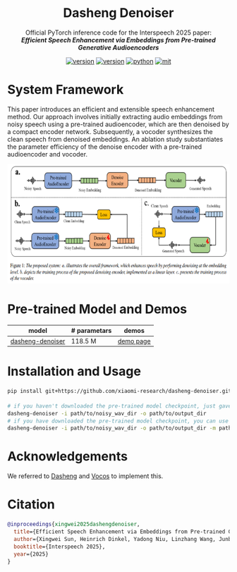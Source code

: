 <div align="center">
    <h1>
    Dasheng Denoiser
    </h1>
    <p>
    Official PyTorch inference code for the Interspeech 2025 paper: <br>
    <b><em>Efficient Speech Enhancement via Embeddings from Pre-trained Generative Audioencoders</em></b>
    </p>
    <a href="https://arxiv.org/abs/2506.11514"><img src="https://img.shields.io/badge/arxiv-2506.11514-red" alt="version"></a>
    <a href="https://www.python.org"><img src="https://img.shields.io/badge/Python-3.10+-orange" alt="version"></a>
    <a href="https://pytorch.org"><img src="https://img.shields.io/badge/PyTorch-2.0+-brightgreen" alt="python"></a>
    <a href="https://www.apache.org/licenses/LICENSE-2.0"><img src="https://img.shields.io/badge/License-Apache%202.0-blue.svg" alt="mit"></a>


</div>


# System Framework

This paper introduces an efficient and extensible speech enhancement method. Our approach involves initially extracting audio embeddings from noisy speech using a pre-trained audioencoder, which are then denoised by a compact encoder network. Subsequently, a vocoder synthesizes the clean speech from denoised embeddings. An ablation study substantiates the parameter efficiency of the denoise encoder with a pre-trained audioencoder and vocoder.

<img src="metadata/dasheng_denoise.png" alt="system framework" style="height: 270px;">


# Pre-trained Model and Demos

| model   | # parametars  | demos  |
|--------------------------------------------------------|-------------------------------------------| ----|
| [dasheng-denoiser](https://zenodo.org/records/15541088/files/dasheng-denoiser_checkpoint.pt?download=1)       | 118.5 M  | [demo page](https://xingws.github.io/dasheng-denoiser_demo/) |


# Installation and Usage
```bash
pip install git+https://github.com/xiaomi-research/dasheng-denoiser.git

# if you haven't downloaded the pre-trained model checkpoint, just gave the model name, it will download the model automatically
dasheng-denoiser -i path/to/noisy_wav_dir -o path/to/output_dir
# if you have downloaded the pre-trained model checkpoint, you can use the checkpoint on your desk
dasheng-denoiser -i path/to/noisy_wav_dir -o path/to/output_dir -m path/to/xx.pt
```

# Acknowledgements
We referred to [Dasheng](https://github.com/XiaoMi/Dasheng) and [Vocos](https://github.com/gemelo-ai/vocos) to implement this.

# Citation

```bibtex
@inproceedings{xingwei2025dashengdenoiser,
  title={Efficient Speech Enhancement via Embeddings from Pre-trained Generative Audioencoders},
  author={Xingwei Sun, Heinrich Dinkel, Yadong Niu, Linzhang Wang, Junbo Zhang, Jian Luan},
  booktitle={Interspeech 2025},
  year={2025}
}
```
